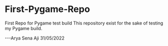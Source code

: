 # First-Pygame-Repo
First Repo for Pygame test build
This repository exist for the sake of testing my Pygame build.

---Arya Sena Aji 31/05/2022
